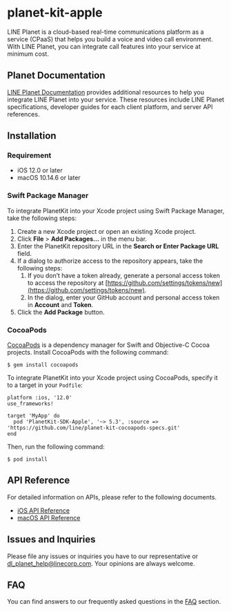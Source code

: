 # planet-kit-apple
LINE Planet is a cloud-based real-time communications platform as a service (CPaaS) that helps you build a voice and video call environment. With LINE Planet, you can integrate call features into your service at minimum cost.

## Planet Documentation
[LINE Planet Documentation](https://docs.lineplanet.me/) provides additional resources to help you integrate LINE Planet into your service. These resources include LINE Planet specifications, developer guides for each client platform, and server API references.

## Installation

### Requirement
* iOS 12.0 or later
* macOS 10.14.6 or later

### Swift Package Manager

To integrate PlanetKit into your Xcode project using Swift Package Manager, take the following steps:

1. Create a new Xcode project or open an existing Xcode project.
2. Click **File** > **Add Packages...** in the menu bar.
3. Enter the PlanetKit repository URL in the **Search or Enter Package URL** field.
4. If a dialog to authorize access to the repository appears, take the following steps:
    1. If you don’t have a token already, generate a personal access token to access the repository at [https://github.com/settings/tokens/new](https://github.com/settings/tokens/new).
    2. In the dialog, enter your GitHub account and personal access token in **Account** and **Token**.
5. Click the **Add Package** button.

### CocoaPods

[CocoaPods](https://cocoapods.org) is a dependency manager for Swift and Objective-C Cocoa projects. Install CocoaPods with the following command:

```
$ gem install cocoapods
```

To integrate PlanetKit into your Xcode project using CocoaPods, specify it to a target in your `Podfile`:

```
platform :ios, '12.0'
use_frameworks!
 
target 'MyApp' do
  pod 'PlanetKit-SDK-Apple', '~> 5.3', :source => 'https://github.com/line/planet-kit-cocoapods-specs.git'
end
```

Then, run the following command:

```
$ pod install
```

## API Reference
For detailed information on APIs, please refer to the following documents.

* [iOS API Reference](https://docs.lineplanet.me/api-reference/client/ios/5.3/index.html)
* [macOS API Reference](https://docs.lineplanet.me/api-reference/client/macos/5.3/index.html)

## Issues and Inquiries
Please file any issues or inquiries you have to our representative or dl_planet_help@linecorp.com.
Your opinions are always welcome.

## FAQ
You can find answers to our frequently asked questions in the [FAQ](https://docs.lineplanet.me/help/faq/) section.
